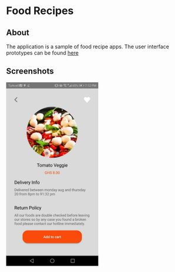 # Food Recipes

## About

The application is a sample of food recipe apps. The user interface prototypes can be found [here](https://www.figma.com/file/D6WfNc84FL69dQB5bO4z69/Caleb-J-Restaurant-(Community)?node-id=0%3A1)

## Screenshots

<img src="ss/food_detail_screen.jpg" width="250" title="Food Detail Screen">



